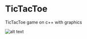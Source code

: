# TicTacToe
TicTacToe game on c++ with graphics

![alt text](https://drive.google.com/file/d/1F9SdO8ITH8bjXw3IEs9N5fdnnadUZAo-/view)
